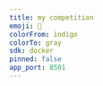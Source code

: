 ```yaml
---
title: my competition
emoji: 🏢
colorFrom: indigo
colorTo: gray
sdk: docker
pinned: false
app_port: 8501
---
```

